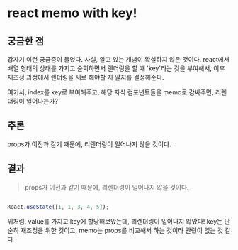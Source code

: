 # react memo with key!

## 궁금한 점

갑자기 이런 궁금증이 들었다. 사실, 알고 있는 개념이 확실하지 않은 것이다.
react에서 배열 형태의 상태를 가지고 순회하면서 렌더링을 할 때 'key'라는 것을 부여해서, 이후 재조정 과정에서 렌더링을 새로 해야할 지 말지를 결정해준다.

여기서, index를 key로 부여해주고, 해당 자식 컴포넌트들을 memo로 감싸주면, 리렌더링이 일어나는가?

## 추론

props가 이전과 같기 때문에, 리렌더링이 일어나지 않을 것이다.

## 결과

> props가 이전과 같기 때문에, 리렌더링이 일어나지 않을 것이다.

```typescript

React.useState([1, 1, 3, 4, 5]);

```

위처럼, value를 가지고 key에 할당해보았는데, 리렌더링이 일어나지 않았다!
key는 단순히 재조정을 위한 것이고, memo는 props를 비교해서 하는 것이라 관련이 없는 것 같다.

